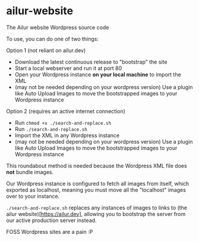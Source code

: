 # ailur-website

The Ailur website Wordpress source code

To use, you can do one of two things:

Option 1 (not reliant on ailur.dev)
- Download the latest continuous release to "bootstrap" the site
- Start a local webserver and run it at port 80
- Open your Wordpress instance **on your local machine** to import the XML
- (may not be needed depending on your wordpress version) Use a plugin like Auto Upload Images to move the bootstrapped images to your Wordpress instance

Option 2 (requires an active internet connection)
- Run `chmod +x ./search-and-replace.sh`
- Run `./search-and-replace.sh`
- Import the XML in any Wordpress instance
- (may not be needed depending on your wordpress version) Use a plugin like Auto Upload Images to move the bootstrapped images to your Wordpress instance


This roundabout method is needed because the Wordpress XML file does **not** bundle images.

Our Wordpress instance is configured to fetch all images from itself, which exported as localhost, meaning you must move all the "localhost" images over to your instance.

`./search-and-replace.sh` replaces any instances of images to links to (the ailur website)[https://ailur.dev], allowing you to bootstrap the server from our active production server instead.

FOSS Wordpress sites are a pain :P